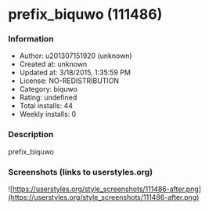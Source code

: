 # prefix_biquwo (111486)

### Information
- Author: u201307151920 (unknown)
- Created at: unknown
- Updated at: 3/18/2015, 1:35:59 PM
- License: NO-REDISTRIBUTION
- Category: biquwo
- Rating: undefined
- Total installs: 44
- Weekly installs: 0


### Description
prefix_biquwo


### Screenshots (links to userstyles.org)
![https://userstyles.org/style_screenshots/111486-after.png](https://userstyles.org/style_screenshots/111486-after.png)


